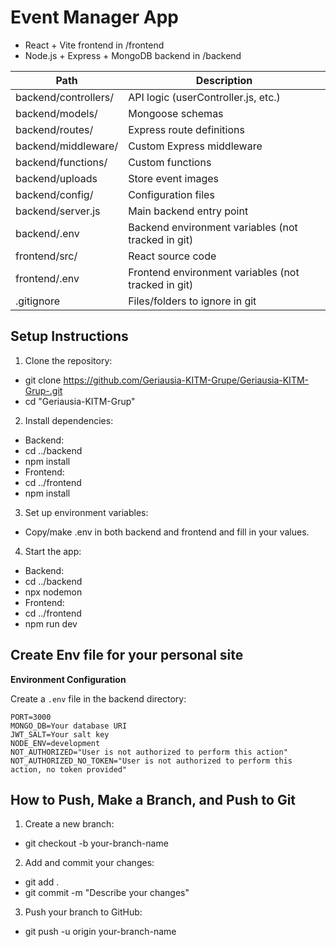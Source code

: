 # Event Manager App

- React + Vite frontend in /frontend
- Node.js + Express + MongoDB backend in /backend

| Path                    | Description                                         |
|-------------------------|-----------------------------------------------------|
| backend/controllers/    | API logic (userController.js, etc.)                 |
| backend/models/         | Mongoose schemas                                    |
| backend/routes/         | Express route definitions                           |
| backend/middleware/     | Custom Express middleware                           |
| backend/functions/      | Custom functions                                    |
| backend/uploads         | Store event images	                                |
| backend/config/         | Configuration files                                 |
| backend/server.js       | Main backend entry point                            |
| backend/.env            | Backend environment variables (not tracked in git)  |
| frontend/src/           | React source code                                   |
| frontend/.env           | Frontend environment variables (not tracked in git) |
| .gitignore              | Files/folders to ignore in git   

## Setup Instructions

1. Clone the repository:
- git clone https://github.com/Geriausia-KITM-Grupe/Geriausia-KITM-Grup-.git
- cd "Geriausia-KITM-Grup"
2. Install dependencies:
- Backend:
- cd ../backend
- npm install
- Frontend:
- cd ../frontend
- npm install
3. Set up environment variables:
- Copy/make .env in both backend and frontend and fill in your values.
4. Start the app:
- Backend:
- cd ../backend
- npx nodemon
- Frontend:
- cd ../frontend
- npm run dev

## Create Env file for your personal site
 **Environment Configuration**

   Create a `.env` file in the backend directory:

   ```env
   PORT=3000
   MONGO_DB=Your database URI 
   JWT_SALT=Your salt key
   NODE_ENV=development
   NOT_AUTHORIZED="User is not authorized to perform this action"
   NOT_AUTHORIZED_NO_TOKEN="User is not authorized to perform this action, no token provided"
   ```

## How to Push, Make a Branch, and Push to Git

1. Create a new branch:

- git checkout -b your-branch-name

2. Add and commit your changes:

- git add .
- git commit -m "Describe your changes"


3. Push your branch to GitHub:
- git push -u origin your-branch-name
